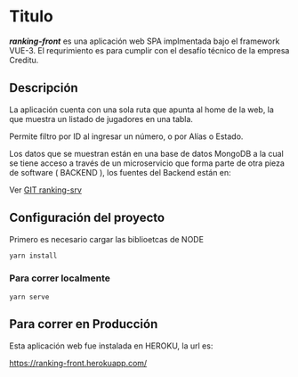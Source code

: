 # Titulo

**_ranking-front_** es una aplicación web SPA implmentada bajo el framework VUE-3.
El requrimiento es para cumplir con el desafío técnico de la empresa Creditu.

## Descripción

La aplicación cuenta con una sola ruta que apunta al home de la web, la que muestra
un listado de jugadores en una tabla.

Permite filtro por ID al ingresar un número, o por Alías o Estado.

Los datos que se muestran están en una base de datos MongoDB a la cual se tiene acceso
a través de un microservicio que forma parte de otra pieza de software ( BACKEND ),
los fuentes del Backend están en:

Ver [GIT ranking-srv](https://github.com/andresgalaz/ranking-srv.git)

## Configuración del proyecto

Primero es necesario cargar las biblioetcas de NODE

```bash
yarn install
```

### Para correr localmente

```
yarn serve
```

## Para correr en Producción

Esta aplicación web fue instalada en HEROKU, la url es:

https://ranking-front.herokuapp.com/
